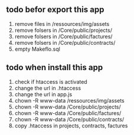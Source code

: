 ## todo befor export this app 

1. remove files in /ressources/img/assets
2. remove folsers in /Core/public/projects/
2. remove folsers in /Core/public/factures/
2. remove folsers in /Core/public/contracts/
3. empty Makeflo.sql


## todo when install this app

1. check if htaccess is activated
2. change the url in .htaccess
3. change the url in app.js
4. chown -R www-data /ressources/img/assets
5. chown -R www-data /Core/public/projects/
6. chown -R www-data /Core/public/factures/
7. chown -R www-data /Core/public/contracts/
8. copy .htaccess in projects, contracts, factures

